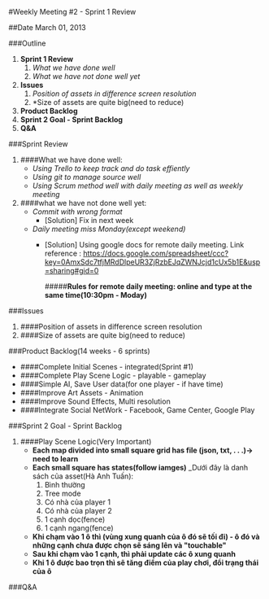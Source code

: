#Weekly Meeting #2 - Sprint 1 Review

##Date March 01, 2013

###Outline
1. **Sprint 1 Review**
    1. 	*What we have done well*
    2.	*What we have not done well yet*
2. **Issues**
	1. *Position of assets in difference screen resolution*
	2. *Size of assets are quite big(need to reduce)
3. **Product Backlog** 
4. **Sprint 2 Goal - Sprint Backlog**
5. **Q&A**



###Sprint Review
1. ####What we have done well:
	*	_Using Trello to keep track and do task effiently_
	*	_Using git to manage source well_
	*   _Using Scrum method well with daily meeting as well as weekly meeting_
2.	####what we have not done well yet:
	*	_Commit with wrong format_
		* [Solution] Fix in next week
	*	_Daily meeting miss Monday(except weekend)_
		* [Solution] Using google docs for remote daily meeting. Link reference : https://docs.google.com/spreadsheet/ccc?key=0AmxSdc7tfjMRdDlpeUR3ZjRzbEJqZWNJcjd1cUx5b1E&usp=sharing#gid=0
		
		  #####**Rules for remote daily meeting: online and type at the same time(10:30pm - Moday)**	 
	


###Issues
1.	####Position of assets in difference screen resolution
2.	####Size of assets are quite big(need to reduce)

###Product Backlog(14 weeks - 6 sprints)
* ####Complete Initial Scenes - integrated(Sprint #1)
* ####Complete Play Scene Logic - playable - gameplay
* ####Simple AI, Save User data(for one player - if have time)
* ####Improve Art Assets - Animation
* ####Improve Sound Effects, Multi resolution
* ####Integrate Social NetWork - Facebook, Game Center, Google Play


###Sprint 2 Goal - Sprint Backlog
1. ####Play Scene Logic(Very Important)
	*	**Each map divided into small square grid has file (json, txt, . . .)-> need to learn**
	*   **Each small square has states(follow iamges)**
		_Dưới đây là danh sách của asset(Hà Anh Tuấn):
		1. Bình thường
		2. Tree mode
		3. Có nhà của player 1 
		4. Có nhà của player 2
		5. 1 cạnh dọc(fence)
		6. 1 cạnh ngang(fence)
	* 	**Khi chạm vào 1 ô thì (vùng xung quanh của ô đó sẽ tối đi) - ô đó và những cạnh chưa được chọn sẽ sáng lên và "touchable"**
	*	**Sau khi chạm vào 1 cạnh, thì phải update các ô xung quanh**
	*	**Khi 1 ô được bao trọn thì sẽ tăng điểm của play chơi, đổi trạng thái của ô**
		
###Q&A